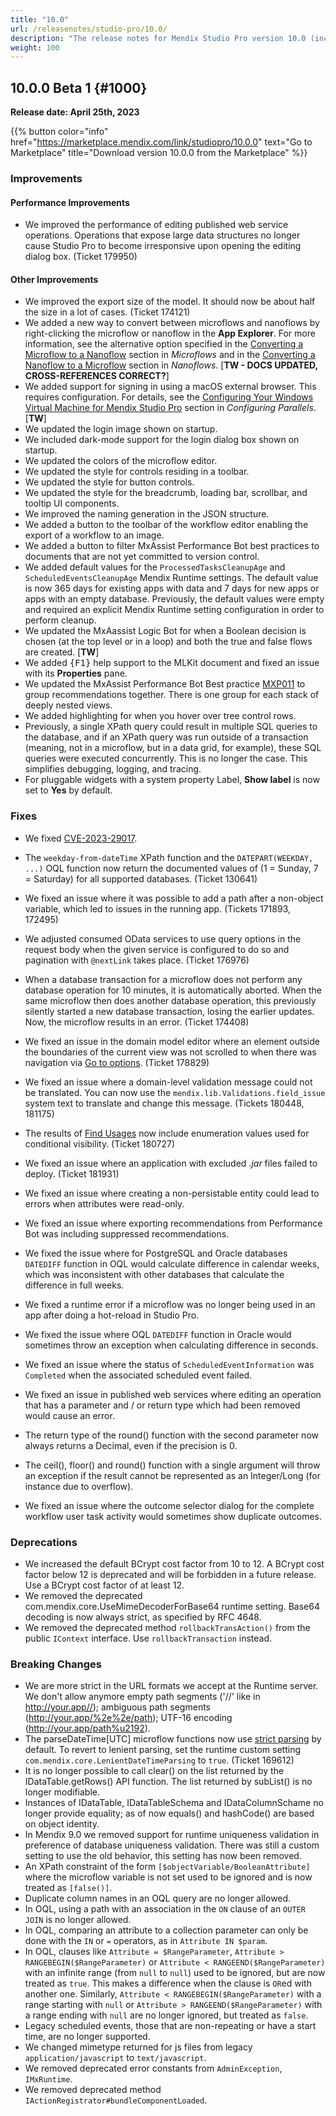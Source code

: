 ```yaml
---
title: "10.0"
url: /releasenotes/studio-pro/10.0/
description: "The release notes for Mendix Studio Pro version 10.0 (including all patches) with details on new features, bug fixes, and known issues."
weight: 100
---
```


## 10.0.0 Beta 1 {#1000}

**Release date: April 25th, 2023**

{{% button color="info" href="https://marketplace.mendix.com/link/studiopro/10.0.0" text="Go to Marketplace" title="Download version 10.0.0 from the Marketplace" %}}

### Improvements

#### Performance Improvements

* We improved the performance of editing published web service operations. Operations that expose large data structures no longer cause Studio Pro to become irresponsive upon opening the editing dialog box. (Ticket 179950)

#### Other Improvements

* We improved the export size of the model. It should now be about half the size in a lot of cases. (Ticket 174121)
* We added a new way to convert between microflows and nanoflows by right-clicking the microflow or nanoflow in the **App Explorer**. For more information, see the alternative option specified in the [Converting a Microflow to a Nanoflow](/refguide/microflows/#convert-to-nanoflow) section in *Microflows* and in the [Converting a Nanoflow to a Microflow](/refguide/nanoflows/#convert-to-microflow) section in *Nanoflows*. [**TW - DOCS UPDATED, CROSS-REFERENCES CORRECT?**]
* We added support for signing in using a macOS external browser. This requires configuration. For details, see the [Configuring Your Windows Virtual Machine for Mendix Studio Pro](/refguide/using-mendix-studio-pro-on-a-mac/) section in *Configuring Parallels*. [**TW**]
* We updated the login image shown on startup.
* We included dark-mode support for the login dialog box shown on startup.
* We updated the colors of the microflow editor.
* We updated the style for controls residing in a toolbar.
* We updated the style for button controls.
* We updated the style for the breadcrumb, loading bar, scrollbar, and tooltip UI components.
* We improved the naming generation in the JSON structure.
* We added a button to the toolbar of the workflow editor enabling the export of a workflow to an image.
* We added a button to filter MxAssist Performance Bot best practices to documents that are not yet committed to version control.
* We added default values for the `ProcessedTasksCleanupAge` and `ScheduledEventsCleanupAge` Mendix Runtime settings. The default value is now 365 days for existing apps with data and 7 days for new apps or apps with an empty database. Previously, the default values were empty and required an explicit Mendix Runtime setting configuration in order to perform cleanup.
* We updated the MxAassist Logic Bot for when a Boolean decision is chosen (at the top level or in a loop) and both the true and false flows are created. [**TW**]
* We added <kbd>{F1}</kbd> help support to the MLKit document and fixed an issue with its **Properties** pane.
* We updated the MxAssist Performance Bot Best practice [MXP011](/refguide/performance-best-practices/#mxp011) to group recommendations together. There is one group for each stack of deeply nested views.
* We added highlighting for when you hover over tree control rows.
* Previously, a single XPath query could result in multiple SQL queries to the database, and if an XPath query was run outside of a transaction (meaning, not in a microflow, but in a data grid, for example), these SQL queries were executed concurrently. This is no longer the case. This simplifies debugging, logging, and tracing.
* For pluggable widgets with a system property Label, **Show label** is now set to **Yes** by default.

### Fixes

* We fixed [CVE-2023-29017](https://www.cve.org/CVERecord?id=CVE-2023-29017).
* The `weekday-from-dateTime` XPath function  and the  `DATEPART(WEEKDAY, ...)` OQL function now return the documented values of (1 = Sunday, 7 = Saturday) for all supported databases. (Ticket 130641)
* We fixed an issue where it was possible to add a path after a non-object variable, which led to issues in the running app. (Tickets 171893, 172495)
* We adjusted consumed OData services to use query options in the request body when the given service is configured to do so and pagination with `@nextLink` takes place. (Ticket 176976)
* When a database transaction for a microflow does not perform any database operation for 10 minutes, it is automatically aborted. When the same microflow then does another database operation, this previously silently started a new database transaction, losing the earlier updates. Now, the microflow results in an error. (Ticket 174408)
* We fixed an issue in the domain model editor where an element outside the boundaries of the current view was not scrolled to when there was navigation via [Go to options](/refguide/go-to-option/). (Ticket 178829)
* We fixed an issue where a domain-level validation message could not be translated. You can now use the `mendix.lib.Validations.field_issue` system text to translate and change this message. (Tickets 180448, 181175)
* The results of [Find Usages](/refguide/find-and-find-advanced/#find-usages) now include enumeration values used for conditional visibility. (Ticket 180727)
* We fixed an issue where an application with excluded *.jar* files failed to deploy. (Ticket 181931)


* We fixed an issue where creating a non-persistable entity could lead to errors when attributes were read-only.
* We fixed an issue where exporting recommendations from Performance Bot was including suppressed recommendations.
* We fixed the issue where for PostgreSQL and Oracle databases `DATEDIFF` function in OQL would calculate difference in calendar weeks, which was inconsistent with other databases that calculate the difference in full weeks.
* We fixed a runtime error if a microflow was no longer being used in an app after doing a hot-reload in Studio Pro.
* We fixed the issue where OQL `DATEDIFF` function in Oracle would sometimes throw an exception when calculating difference in seconds.
* We fixed an issue where the status of `ScheduledEventInformation` was `Completed` when the associated scheduled event failed.
* We fixed an issue in published web services where editing an operation that has a parameter and / or return type which had been removed would cause an error.
* The return type of the round() function with the second parameter now always returns a Decimal, even if the precision is 0.
* The ceil(), floor() and round() function with a single argument will throw an exception if the result cannot be represented as an Integer/Long (for instance due to overflow).
* We fixed an issue where the outcome selector dialog for the complete workflow user task activity would sometimes show duplicate outcomes.

### Deprecations

* We increased the default BCrypt cost factor from 10 to 12. A BCrypt cost factor below 12 is deprecated and will be forbidden in a future release. Use a BCrypt cost factor of at least 12.
* We removed the deprecated com.mendix.core.UseMimeDecoderForBase64 runtime setting. Base64 decoding is now always strict, as specified by RFC 4648.
* We removed the deprecated method `rollbackTransAction()` from the public `IContext` interface. Use `rollbackTransaction` instead.

### Breaking Changes

* We are more strict in the URL formats we accept at the Runtime server. We don't allow anymore empty path segments ('//' like in http://your.app//); ambiguous path segments (http://your.app/%2e%2e/path); UTF-16 encoding (http://your.app/path%u2192).
* The parseDateTime\[UTC\] microflow functions now use [strict parsing](https://docs.oracle.com/en/java/javase/11/docs/api/java.base/java/text/DateFormat.html#setLenient(boolean)) by default. To revert to lenient parsing, set the runtime custom setting `com.mendix.core.LenientDateTimeParsing` to `true`. (Ticket 169612)
* It is no longer possible to call clear() on the list returned by the IDataTable.getRows() API function. The list returned by subList() is no longer modifiable.
* Instances of IDataTable, IDataTableSchema and IDataColumnSchame no longer provide equality; as of now equals() and hashCode() are based on object identity.
* In Mendix 9.0 we removed support for runtime uniqueness validation in preference of database uniqueness validation. There was still a custom setting to use the old behavior, this setting has now been removed.
* An XPath constraint of the form `[$objectVariable/BooleanAttribute]` where the microflow variable is not set used to be ignored and is now treated as `[false()]`.
* Duplicate column names in an OQL query are no longer allowed.
* In OQL, using a path with an association in the `ON` clause of an `OUTER JOIN` is no longer allowed.
* In OQL, comparing an attribute to a collection parameter can only be done with the `IN` or `=` operators, as in `Attribute IN $param`.
* In OQL, clauses like `Attribute = $RangeParameter`, `Attribute > RANGEBEGIN($RangeParameter)` or `Attribute < RANGEEND($RangeParameter)` with an infinite range (from `null` to `null`) used to be ignored, but are now treated as `true`.
  This makes a difference when the clause is `OR`ed with another one.  Similarly, `Attribute < RANGEBEGIN($RangeParameter)` with a range starting with `null` or `Attribute > RANGEEND($RangeParameter)`  with a range ending with `null` are no longer ignored, but treated as `false`.
* Legacy scheduled events, those that are non-repeating or have a start time, are no longer supported.
* We changed mimetype returned for js files from legacy `application/javascript` to `text/javascript`.
* We removed deprecated error constants from `AdminException`, `IMxRuntime`.
* We removed deprecated method `IActionRegistrator#bundleComponentLoaded`.
